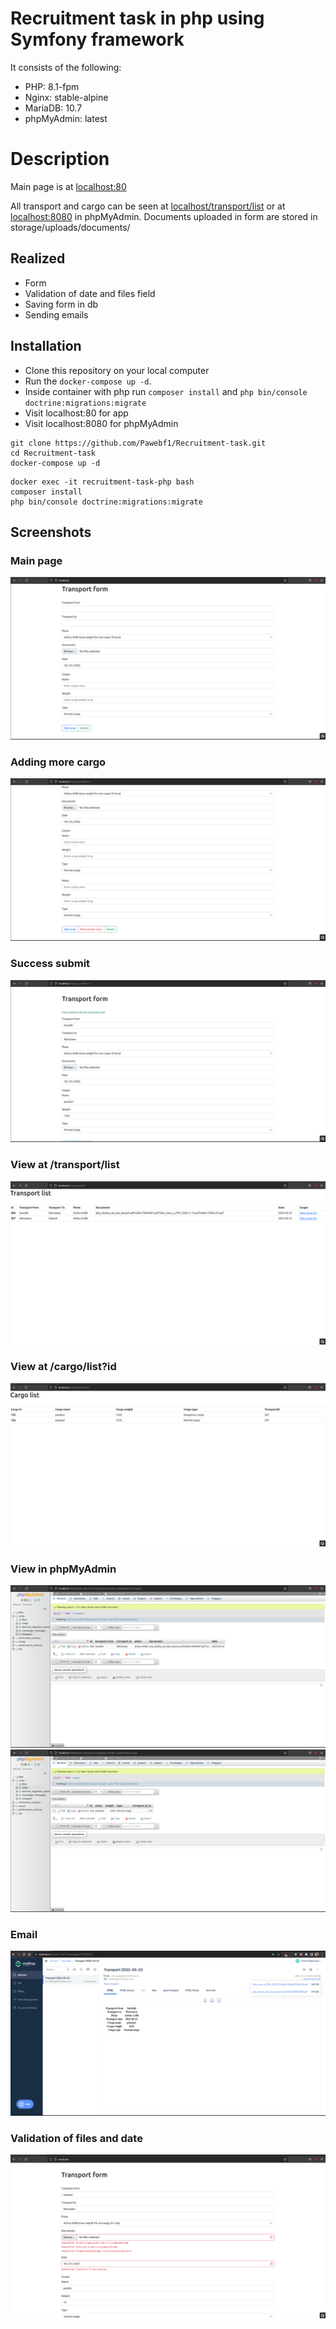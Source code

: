# Recruitment task in php using Symfony framework

It consists of the following:

* PHP: 8.1-fpm
* Nginx: stable-alpine
* MariaDB: 10.7
* phpMyAdmin: latest

# Description

Main page is at [localhost:80]()

All transport and cargo can be seen at [localhost/transport/list]() or at [localhost:8080]() in phpMyAdmin.
Documents uploaded in form are stored in storage/uploads/documents/

## Realized

* Form
* Validation of date and files field
* Saving form in db
* Sending emails

## Installation

* Clone this repository on your local computer
* Run the `docker-compose up -d`.
* Inside container with php run `composer install` and `php bin/console doctrine:migrations:migrate`
* Visit localhost:80 for app
* Visit localhost:8080 for phpMyAdmin

```shell
git clone https://github.com/Pawebf1/Recruitment-task.git
cd Recruitment-task
docker-compose up -d
```

```shell
docker exec -it recruitment-task-php bash 
composer install 
php bin/console doctrine:migrations:migrate
```

## Screenshots

### Main page

![](screenshots/localhost.png)

### Adding more cargo

![](screenshots/adding_cargo.png)

### Success submit

![](screenshots/success_submit.png)

### View at /transport/list

![](screenshots/transport_list.png)

### View at /cargo/list?id

![](screenshots/cargo_list.png)

### View in phpMyAdmin

![](screenshots/phpmyadmin_transport.png)
![](screenshots/phpmyadmin_cargo.png)

### Email

![](screenshots/email.png)

### Validation of files and date

![](screenshots/validation_files_date.png)